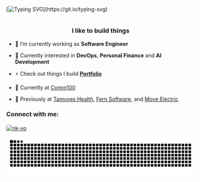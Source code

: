 [![Typing SVG](https://readme-typing-svg.demolab.com?font=Fira+Code&size=32&pause=1000&center=true&vCenter=true&width=1012&lines=Hi+%F0%9F%91%8B%2C+I'm+Nick!)](https://git.io/typing-svg)
<!-- <h1 align="center">Hi 👋, I'm Nick</h1> -->
<h1></h1>
<h3 align="center">I like to build things</h3>

- 🌱 I’m currently working as **Software Engineer**

- 💬 Currently interested in **DevOps**, **Personal Finance** and **AI Development**

- ⚡ Check out things I build [**Portfolio**](https://nickvo.dev)

- 💼 Currently at <a href="https://comm100.com/">Comm100</a>

- 💼 Previously at <a href="https://tamvoes.com/main">Tamvoes Health</a>, <a href="https://www.fernsoftware.com/">Fern Software</a>, and <a href="https://transport.moveelectric.ca/">Move Electric</a>

<h3 align="left">Connect with me:</h3>
<p align="left">
  <a href="https://linkedin.com/in/nk-vo" target="blank"><img align="center" src="https://cdn.jsdelivr.net/npm/simple-icons@3.0.1/icons/linkedin.svg" alt="nk-vo" height="30" width="40" /></a>
</p>

<picture>
  <source media="(prefers-color-scheme: dark)" srcset="github-snake-dark.svg" />
  <source media="(prefers-color-scheme: light)" srcset="github-snake.svg" />
  <img alt="github-snake" src="github-snake.svg" />
</picture>

